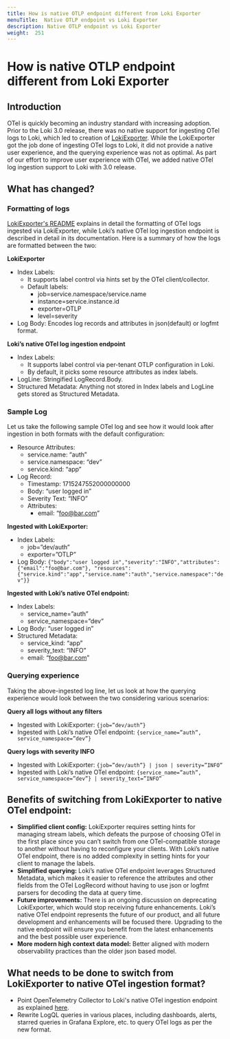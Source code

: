 ```yaml
---
title: How is native OTLP endpoint different from Loki Exporter
menuTitle:  Native OTLP endpoint vs Loki Exporter
description: Native OTLP endpoint vs Loki Exporter
weight:  251
---
```


# How is native OTLP endpoint different from Loki Exporter

## Introduction

OTel is quickly becoming an industry standard with increasing adoption. Prior to the Loki 3.0 release, there was no native support for ingesting OTel logs to Loki, which led to creation of [LokiExporter](https://github.com/open-telemetry/opentelemetry-collector-contrib/blob/main/exporter/lokiexporter/README.md). While the LokiExporter got the job done of ingesting OTel logs to Loki, it did not provide a native user experience, and the querying experience was not as optimal. As part of our effort to improve user experience with OTel, we added native OTel log ingestion support to Loki with 3.0 release.

## What has changed?

### Formatting of logs

[LokiExporter's README](https://github.com/open-telemetry/opentelemetry-collector-contrib/blob/main/exporter/lokiexporter/README.md) explains in detail the formatting of OTel logs ingested via LokiExporter, while Loki’s native OTel log ingestion endpoint is described in detail in its documentation. Here is a summary of how the logs are formatted between the two:

**LokiExporter**

- Index Labels:
  - It supports label control via hints set by the OTel client/collector.
  - Default labels:
    - job=service.namespace/service.name 
    - instance=service.instance.id 
    - exporter=OTLP 
    - level=severity
- Log Body: Encodes log records and attributes in json(default) or logfmt format.

**Loki’s native OTel log ingestion endpoint**

- Index Labels:
  - It supports label control via per-tenant OTLP configuration in Loki. 
  - By default, it picks some resource attributes as index labels.
- LogLine: Stringified LogRecord.Body.
- Structured Metadata: Anything not stored in Index labels and LogLine gets stored as Structured Metadata.

### Sample Log

Let us take the following sample OTel log and see how it would look after ingestion in both formats with the default configuration:
- Resource Attributes:
  - service.name: “auth”
  - service.namespace: “dev”
  - service.kind: “app”
- Log Record:
  - Timestamp: 1715247552000000000
  - Body: “user logged in”
  - Severity Text: “INFO”
  - Attributes:
    - email: “foo@bar.com”

**Ingested with LokiExporter:**

- Index Labels:
  - job=”dev/auth”
  - exporter=”OTLP”
- Log Body: `{"body":"user logged in","severity":"INFO","attributes":{"email":"foo@bar.com"}, "resources":{"service.kind":"app","service.name":"auth","service.namespace":"dev"}}`

**Ingested with Loki’s native OTel endpoint:**

- Index Labels:
  - service_name=”auth”
  - service_namespace=”dev”
- Log Body: “user logged in”
- Structured Metadata:
  - service_kind: “app”
  - severity_text: “INFO”
  - email: “foo@bar.com”

### Querying experience

Taking the above-ingested log line, let us look at how the querying experience would look between the two considering various scenarios:

**Query all logs without any filters**

- Ingested with LokiExporter: `{job=”dev/auth”}`
- Ingested with Loki’s native OTel endpoint: `{service_name=”auth”, service_namespace=”dev”}`

**Query logs with severity INFO**

- Ingested with LokiExporter: `{job=”dev/auth”} | json | severity=”INFO”`
- Ingested with Loki’s native OTel endpoint: `{service_name=”auth”, service_namespace=”dev”} | severity_text=”INFO”`

## Benefits of switching from LokiExporter to native OTel endpoint:

- **Simplified client config:** LokiExporter requires setting hints for managing stream labels, which defeats the purpose of choosing OTel in the first place since you can’t switch from one OTel-compatible storage to another without having to reconfigure your clients. With Loki’s native OTel endpoint, there is no added complexity in setting hints for your client to manage the labels.
- **Simplified querying:** Loki’s native OTel endpoint leverages Structured Metadata, which makes it easier to reference the attributes and other fields from the OTel LogRecord without having to use json or logfmt parsers for decoding the data at query time.
- **Future improvements:** There is an ongoing discussion on deprecating LokiExporter, which would stop receiving future enhancements. Loki’s native OTel endpoint represents the future of our product, and all future development and enhancements will be focused there. Upgrading to the native endpoint will ensure you benefit from the latest enhancements and the best possible user experience.
- **More modern high context data model:** Better aligned with modern observability practices than the older json based model.

## What needs to be done to switch from LokiExporter to native OTel ingestion format?

- Point OpenTelemetry Collector to Loki's native OTel ingestion endpoint as explained [here](https://grafana.com/docs/loki/<LOKI_VERSION>/send-data/otel/#loki-configuration).
- Rewrite LogQL queries in various places, including dashboards, alerts, starred queries in Grafana Explore, etc. to query OTel logs as per the new format.